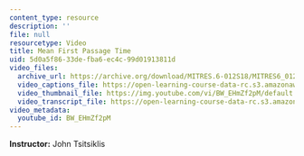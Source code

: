 ```yaml
---
content_type: resource
description: ''
file: null
resourcetype: Video
title: Mean First Passage Time
uid: 5d0a5f86-33de-fba6-ec4c-99d01913811d
video_files:
  archive_url: https://archive.org/download/MITRES.6-012S18/MITRES6_012S18_L26-08_300k.mp4
  video_captions_file: https://open-learning-course-data-rc.s3.amazonaws.com/res-6-012-introduction-to-probability-spring-2018/746a4247ccfa5fccb14693dfc6ff98a8_BW_EHmZf2pM.vtt
  video_thumbnail_file: https://img.youtube.com/vi/BW_EHmZf2pM/default.jpg
  video_transcript_file: https://open-learning-course-data-rc.s3.amazonaws.com/res-6-012-introduction-to-probability-spring-2018/7d3a2b3f1750bdad59825f0bddf93968_BW_EHmZf2pM.pdf
video_metadata:
  youtube_id: BW_EHmZf2pM
---
```


**Instructor:** John Tsitsiklis